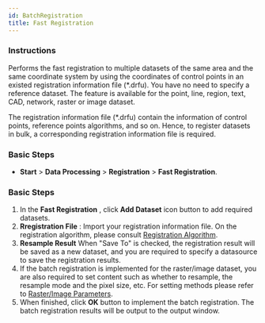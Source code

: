 ```yaml
---
id: BatchRegistration
title: Fast Registration
---
```

### Instructions

Performs the fast registration to multiple datasets of the same area and the
same coordinate system by using the coordinates of control points in an
existed registration information file (*.drfu). You have no need to specify a
reference dataset. The feature is available for the point, line, region, text,
CAD, network, raster or image dataset.

The registration information file (*.drfu) contain the information of control
points, reference points algorithms, and so on. Hence, to register datasets
in bulk, a corresponding registration information file is required.

### Basic Steps

* **Start** > **Data Processing** > **Registration** > **Fast Registration**.

### Basic Steps

1. In the **Fast Registration** , click **Add Dataset** icon button to add required datasets.
2. **Rregistration File** : Import your registration information file. On the registration algorithm, please consult [Registration Algorithm](RegistrationMode).
3. **Resample Result** When "Save To" is checked, the registration result will be saved as a new dataset, and you are required to specify a datasource to save the registration results.
4. If the batch registration is implemented for the raster/image dataset, you are also required to set content such as whether to resample, the resample mode and the pixel size, etc. For setting methods please refer to [Raster/Image Parameters](resamplesize).
5. When finished, click **OK** button to implement the batch registration. The batch registration results will be output to the output window.




